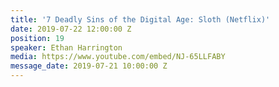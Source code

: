 ```yaml
---
title: '7 Deadly Sins of the Digital Age: Sloth (Netflix)'
date: 2019-07-22 12:00:00 Z
position: 19
speaker: Ethan Harrington
media: https://www.youtube.com/embed/NJ-65LLFABY
message_date: 2019-07-21 10:00:00 Z
---
```


